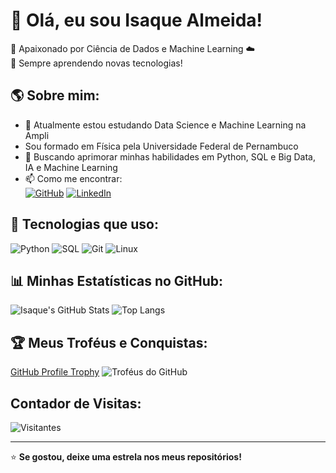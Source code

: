 # 👋 Olá, eu sou Isaque Almeida!  
🚀 Apaixonado por Ciência de Dados e Machine Learning ☁️  
🎯 Sempre aprendendo novas tecnologias!  

## 🌎 Sobre mim:
- 🔭 Atualmente estou estudando Data Science e Machine Learning na Ampli
- Sou formado em Física pela Universidade Federal de Pernambuco
- 🌱 Buscando aprimorar minhas habilidades em Python, SQL e Big Data, IA e Machine Learning
- 📫 Como me encontrar:  
  [![GitHub](https://img.shields.io/badge/GitHub-100000?style=for-the-badge&logo=github&logoColor=white)](https://github.com/IsaqueAlmeida)  [![LinkedIn](https://img.shields.io/badge/LinkedIn-0A66C2?style=for-the-badge&logo=linkedin&logoColor=white)](https://www.linkedin.com/in/isaque-f-s-almeida/)  

## 🚀 Tecnologias que uso:
![Python](https://img.shields.io/badge/Python-3776AB?style=for-the-badge&logo=python&logoColor=white)
![SQL](https://img.shields.io/badge/SQL-4479A1?style=for-the-badge&logo=mysql&logoColor=white)
![Git](https://img.shields.io/badge/Git-F05032?style=for-the-badge&logo=git&logoColor=white)
![Linux](https://img.shields.io/badge/Linux-FCC624?style=for-the-badge&logo=linux&logoColor=black)

## 📊 Minhas Estatísticas no GitHub:
![Isaque's GitHub Stats](https://github-readme-stats.vercel.app/api?username=IsaqueAlmeida&show_icons=true&theme=dark) ![Top Langs](https://github-readme-stats.vercel.app/api/top-langs/?username=IsaqueAlmeida&layout=compact&theme=dark)

## 🏆 Meus Troféus e Conquistas:
[GitHub Profile Trophy](https://github.com/ryo-ma/github-profile-trophy)
![Troféus do GitHub](https://github-profile-trophy.vercel.app/?username=IsaqueAlmeida&theme=darkhub&row=1)

## Contador de Visitas:
![Visitantes](https://komarev.com/ghpvc/?username=IsaqueAlmeida&color=blue)



---
⭐️ **Se gostou, deixe uma estrela nos meus repositórios!**
